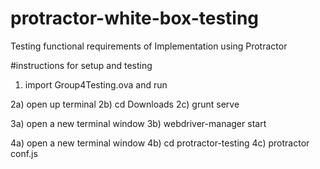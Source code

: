 # protractor-white-box-testing
Testing functional requirements of Implementation using Protractor


#instructions for setup and testing
1) import Group4Testing.ova and run

2a) open up terminal
2b) cd Downloads
2c) grunt serve

3a) open a new terminal window
3b) webdriver-manager start

4a) open a new terminal window
4b) cd protractor-testing
4c) protractor conf.js
